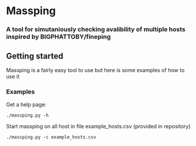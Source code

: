 # Massping
### A tool for simutaniously checking avalibility of multiple hosts inspired by BIGPHATTOBY/fineping 

## Getting started
Massping is a fairly easy tool to use but here is some examples of how to use it
### Examples
Get a help page:
    
    ./massping.py -h

Start massping on all host in file example_hosts.csv (provided in repository)

    ./massping.py -c example_hosts.csv


